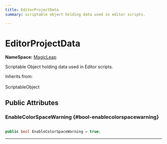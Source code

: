 ```yaml
---
title: EditorProjectData
summary: scriptable object holding data used in editor scripts. 

---
```


# EditorProjectData



**NameSpace:** 
[MagicLeap](/versioned_docs/version-22-May-2023/unity-api/api/MagicLeap/MagicLeap.md) 


Scriptable Object holding data used in Editor scripts.   


Inherits from: <br></br>ScriptableObject




## Public Attributes

### EnableColorSpaceWarning {#bool-enablecolorspacewarning}

```csharp

public bool EnableColorSpaceWarning = true;

```






-----------


